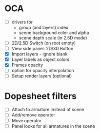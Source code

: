 # OCA

- [ ] drivers for
    - group (and layers) index
    - scene background color and alpha
    - scene depth scale (in 2.5D mode)
- [ ] 2D/2.5D Switch (on root empty)
- [ ] View side panel: 2D/3D Button
- [x] Import layers - ignore blank
- [x] Layer labels as object colors
- [x] Frames opacity
- [ ] option for opacity interpolation
- [ ] Setup render layers (optional)

# Dopesheet filters

- [ ] Attach to armature instead of scene
- [ ] Add/remove operator
- [ ] Move operator
- [ ] Panel looks for all armatures in the scene
